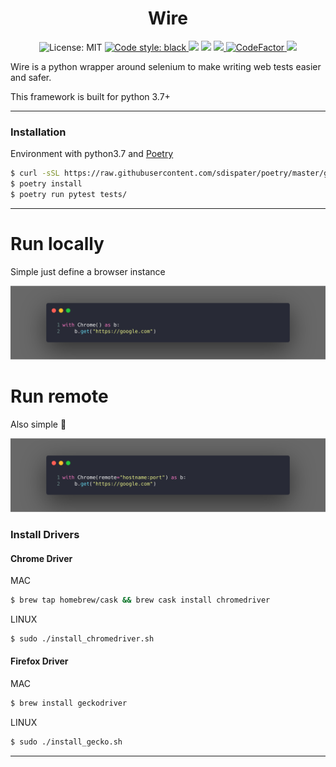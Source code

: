 
<h1 align="center">
    Wire
</h1>

<p align="center">
    <img alt="License: MIT" src="https://img.shields.io/apm/l/vim-mode.svg?style=flat">
    <a href="https://github.com/ambv/black">
        <img alt="Code style: black" src="https://img.shields.io/badge/code%20style-black-000000.svg">
    </a>
    <img src="https://img.shields.io/pypi/pyversions/perf.svg?style=flat" />
    <img src="https://travis-ci.com/MisterBianco/Wire.svg?branch=master" />
    <a href="https://codecov.io/gh/MisterBianco/Wire">
        <img src="https://codecov.io/gh/MisterBianco/Wire/branch/master/graph/badge.svg" />
    </a>
    <a href="https://www.codefactor.io/repository/github/misterbianco/wire">
        <img src="https://www.codefactor.io/repository/github/misterbianco/wire/badge" alt="CodeFactor" />
    </a>
    <img src="https://img.shields.io/badge/Dependabot-enabled-blue.svg" />
</p>

Wire is a python wrapper around selenium to make writing web tests easier and safer.

This framework is built for python 3.7+

---

### Installation

Environment with python3.7 and [Poetry](https://github.com/sdispater/poetry)

```bash
$ curl -sSL https://raw.githubusercontent.com/sdispater/poetry/master/get-poetry.py | python3
$ poetry install
$ poetry run pytest tests/
```

---

# Run locally

Simple just define a browser instance

<img src="assets/chrome_local.png" />

# Run remote

Also simple :snake:

<img src="assets/chrome_remote.png" />

### Install Drivers

#### Chrome Driver

MAC

```bash
$ brew tap homebrew/cask && brew cask install chromedriver
```

LINUX

```bash
$ sudo ./install_chromedriver.sh
```

#### Firefox Driver

MAC

```bash
$ brew install geckodriver
```

LINUX

```bash
$ sudo ./install_gecko.sh
```

---

